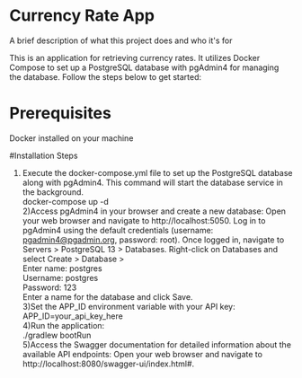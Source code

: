 
# Currency Rate App

A brief description of what this project does and who it's for

This is an application for retrieving currency rates. It utilizes Docker Compose to set up a PostgreSQL database with pgAdmin4 for managing the database. Follow the steps below to get started:
# Prerequisites
Docker installed on your machine

#Installation Steps

1) Execute the docker-compose.yml file to set up the PostgreSQL database along with pgAdmin4.
This command will start the database service in the background.  
docker-compose up -d  
2)Access pgAdmin4 in your browser and create a new database:
Open your web browser and navigate to http://localhost:5050.
Log in to pgAdmin4 using the default credentials 
(username: pgadmin4@pgadmin.org, password: root).
Once logged in, navigate to Servers > PostgreSQL 13 > Databases.
Right-click on Databases and select Create > Database >   
Enter name: postgres  
Username: postgres  
Password: 123  
Enter a name for the database and click Save.  
3)Set the APP_ID environment variable with your API key:  
APP_ID=your_api_key_here  
4)Run the application:  
./gradlew bootRun  
5)Access the Swagger documentation for detailed information about the available API endpoints:
Open your web browser and navigate to http://localhost:8080/swagger-ui/index.html#.